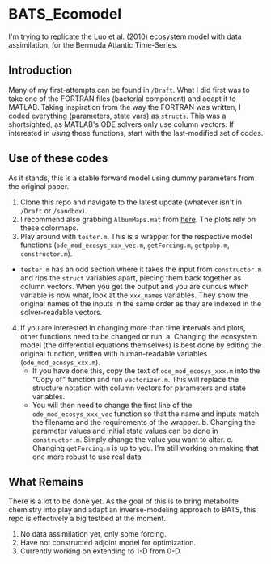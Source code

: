 # BATS_Ecomodel
I'm trying to replicate the Luo et al. (2010) ecosystem model with data assimilation, for the Bermuda Atlantic Time-Series.

## Introduction
Many of my first-attempts can be found in `/Draft`. What I did first was to take one of the FORTRAN files (bacterial component) and adapt it to MATLAB. Taking inspiration from the way the FORTRAN was written, I coded everything (parameters, state vars) as `structs`. This was a shortsighted, as MATLAB's ODE solvers only use column vectors. 
If interested in *using* these functions, start with the last-modified set of codes.

## Use of these codes

As it stands, this is a stable forward model using dummy parameters from the original paper.

1. Clone this repo and navigate to the latest update (whatever isn't in `/Draft` or `/sandbox`). 
2. I recommend also grabbing `AlbumMaps.mat` from [here](github.com/germo006/NoahMaps). The plots rely on these colormaps. 
3. Play around with `tester.m`. This is a wrapper for the respective model functions (`ode_mod_ecosys_xxx_vec.m`, `getForcing.m`, `getppbp.m`, `constructor.m`).
  * `tester.m` has an odd section where it takes the input from `constructor.m` and rips the `struct` variables apart, piecing them back together as column vectors. When you get the output and you are curious which variable is now what, look at the `xxx_names` variables. They show the original names of the inputs in the same order as they are indexed in the solver-readable vectors. 
4. If you are interested in changing more than time intervals and plots, other functions need to be changed or run.
  a. Changing the ecosystem model (the differential equations themselves) is best done by editing the original function, written with human-readable variables (`ode_mod_ecosys_xxx.m`).
    * If you have done this, copy the text of `ode_mod_ecosys_xxx.m` into the "Copy of" function and run `vectorizer.m`. This will replace the structure notation with column vectors for parameters and state variables.
    * You will then need to change the first line of the `ode_mod_ecosys_xxx_vec` function so that the name and inputs match the filename and the requirements of the wrapper. 
  b. Changing the parameter values and initial state values can be done in `constructor.m`. Simply change the value you want to alter. 
  c. Changing `getForcing.m` is up to you. I'm still working on making that one more robust to use real data. 

## What Remains

There is a lot to be done yet. As the goal of this is to bring metabolite chemistry into play and adapt an inverse-modeling approach to BATS, this repo is effectively a big testbed at the moment.

1. No data assimilation yet, only some forcing.
2. Have not constructed adjoint model for optimization. 
3. Currently working on extending to 1-D from 0-D.